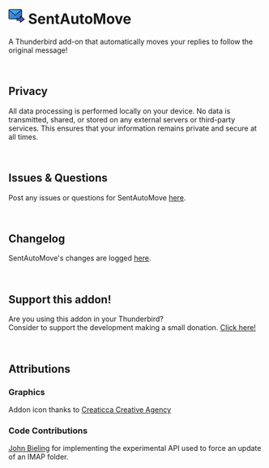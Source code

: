 # ![SentAutoMove icon](images/icon-32px.png "SentAutoMove")  SentAutoMove

A Thunderbird add-on that automatically moves your replies to follow the original message!

<br>


## Privacy
All data processing is performed locally on your device. No data is transmitted, shared, or stored on any external servers or third-party services.
This ensures that your information remains private and secure at all times.

<br>

## Issues & Questions
Post any issues or questions for SentAutoMove [here](https://github.com/micz/SentAutoMove/issues).

<br>


## Changelog
SentAutoMove's changes are logged [here](CHANGELOG.md).



<br>



## Support this addon!
Are you using this addon in your Thunderbird?
<br>Consider to support the development making a small donation. [Click here!](https://www.paypal.com/cgi-bin/webscr?cmd=_donations&business=UHN4SXPGEXWQL&lc=IT&item_name=SentAutoMove&item_number=sentautomove&currency_code=EUR&bn=PP%2dDonationsBF%3abtn_donateCC_LG%2egif%3aNonHosted)



<br>



## Attributions


### Graphics
Addon icon thanks to [Creaticca Creative Agency](https://www.flaticon.com/authors/creaticca-creative-agency)


### Code Contributions
<a href="https://github.com/jobisoft" target="_blank">John Bieling</a> for implementing the experimental API used to force an update of an IMAP folder.

